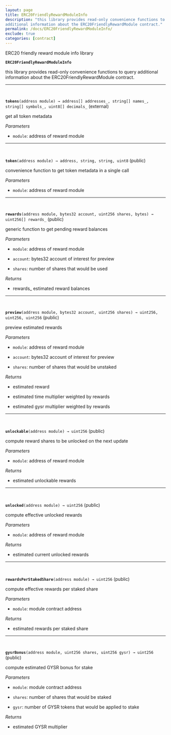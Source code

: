 ```yaml
---
layout: page
title: ERC20FriendlyRewardModuleInfo
description: "this library provides read-only convenience functions to query
additional information about the ERC20FriendlyRewardModule contract."
permalink: /docs/ERC20FriendlyRewardModuleInfo/
exclude: true
categories: [contract]
---
```


ERC20 friendly reward module info library



**`ERC20FriendlyRewardModuleInfo`**

this library provides read-only convenience functions to query
additional information about the ERC20FriendlyRewardModule contract.







****
<br>

**`tokens`**`(address module) → address[] addresses_, string[] names_, string[] symbols_, uint8[] decimals_` (external)

get all token metadata




*Parameters*  
- `module`: address of reward module




****
<br>

**`token`**`(address module) → address, string, string, uint8` (public)

convenience function to get token metadata in a single call




*Parameters*  
- `module`: address of reward module




****
<br>

**`rewards`**`(address module, bytes32 account, uint256 shares, bytes) → uint256[] rewards_` (public)

generic function to get pending reward balances




*Parameters*  
- `module`: address of reward module

- `account`: bytes32 account of interest for preview

- `shares`: number of shares that would be used


*Returns*  
- rewards_ estimated reward balances


****
<br>

**`preview`**`(address module, bytes32 account, uint256 shares) → uint256, uint256, uint256` (public)

preview estimated rewards




*Parameters*  
- `module`: address of reward module

- `account`: bytes32 account of interest for preview

- `shares`: number of shares that would be unstaked


*Returns*  
- estimated reward

- estimated time multiplier weighted by rewards

- estimated gysr multiplier weighted by rewards


****
<br>

**`unlockable`**`(address module) → uint256` (public)

compute reward shares to be unlocked on the next update




*Parameters*  
- `module`: address of reward module


*Returns*  
- estimated unlockable rewards


****
<br>

**`unlocked`**`(address module) → uint256` (public)

compute effective unlocked rewards




*Parameters*  
- `module`: address of reward module


*Returns*  
- estimated current unlocked rewards


****
<br>

**`rewardsPerStakedShare`**`(address module) → uint256` (public)

compute effective rewards per staked share




*Parameters*  
- `module`: module contract address


*Returns*  
- estimated rewards per staked share


****
<br>

**`gysrBonus`**`(address module, uint256 shares, uint256 gysr) → uint256` (public)

compute estimated GYSR bonus for stake




*Parameters*  
- `module`: module contract address

- `shares`: number of shares that would be staked

- `gysr`: number of GYSR tokens that would be applied to stake


*Returns*  
- estimated GYSR multiplier


